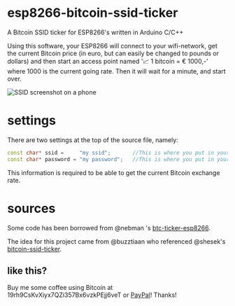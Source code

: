 # esp8266-bitcoin-ssid-ticker
A Bitcoin SSID ticker for ESP8266's written in Arduino C/C++

Using this software, your ESP8266 will connect to your wifi-network, get the current Bitcoin price (in euro, but can easily be changed to pounds or dollars) and then start an access point named '📈 1 bitcoin = € 1000,-' where 1000 is the current going rate.
Then it will wait for a minute, and start over.

![SSID screenshot on a phone][image]

[image]:http://i.imgur.com/ftjEFWD.jpg

# settings
There are two settings at the top of the source file, namely:
```c++
const char* ssid =     "my ssid";       //This is where you put in your home network's SSID to connect to
const char* password = "my password";   //This is where you put in your home network's password
```

This information is required to be able to get the current Bitcoin exchange rate.

# sources
Some code has been borrowed from @nebman 's [btc-ticker-esp8266](https://github.com/nebman/btc-ticker-esp8266).

The idea for this project came from @buzztiaan who referenced @shesek's [bitcoin-ssid-ticker](https://github.com/shesek/bitcoin-ssid-ticker).

## like this?
Buy me some coffee using Bitcoin at 19rh9CsKvXiyx7QZi357Bx6vzkPEjj6veT or [PayPal](https://www.paypal.me/NoxiousPluK)! Thanks!
